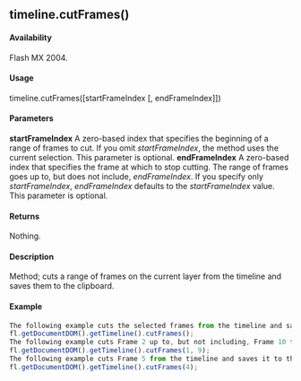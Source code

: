 ## timeline.cutFrames()

#### Availability

Flash MX 2004.

#### Usage

timeline.cutFrames(\[startFrameIndex \[, endFrameIndex\]\])

#### Parameters

**startFrameIndex** A zero-based index that specifies the beginning of a range of frames to cut. If you omit
*startFrameIndex*, the method uses the current selection. This parameter is optional.
**endFrameIndex** A zero-based index that specifies the frame at which to stop cutting. The range of frames goes up to, but does not include, *endFrameIndex*. If you specify only *startFrameIndex*, *endFrameIndex* defaults to the *startFrameIndex* value. This parameter is optional.

#### Returns

Nothing.

#### Description

Method; cuts a range of frames on the current layer from the timeline and saves them to the clipboard.

#### Example

```javascript
The following example cuts the selected frames from the timeline and saves them to the clipboard:
fl.getDocumentDOM().getTimeline().cutFrames();
The following example cuts Frame 2 up to, but not including, Frame 10 from the timeline and saves them to the clipboard (remember that index values are different from frame number values):
fl.getDocumentDOM().getTimeline().cutFrames(1, 9);
The following example cuts Frame 5 from the timeline and saves it to the clipboard:
fl.getDocumentDOM().getTimeline().cutFrames(4);

```